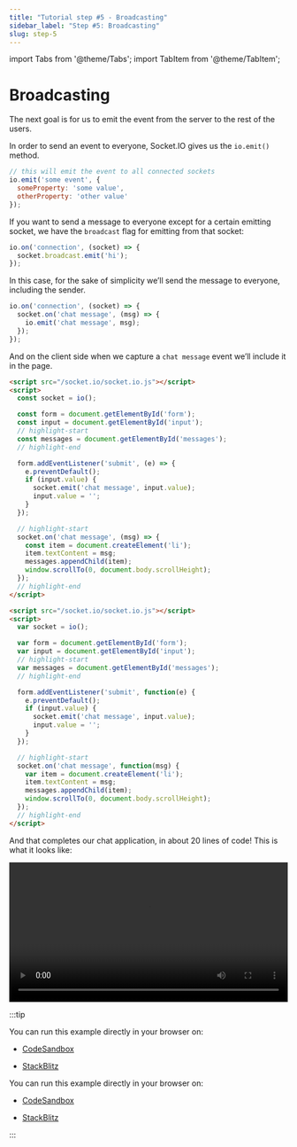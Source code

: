 ```yaml
---
title: "Tutorial step #5 - Broadcasting"
sidebar_label: "Step #5: Broadcasting"
slug: step-5
---
```


import Tabs from '@theme/Tabs';
import TabItem from '@theme/TabItem';

# Broadcasting

The next goal is for us to emit the event from the server to the rest of the users.

In order to send an event to everyone, Socket.IO gives us the `io.emit()` method.

```js
// this will emit the event to all connected sockets
io.emit('some event', {
  someProperty: 'some value',
  otherProperty: 'other value'
}); 
```

If you want to send a message to everyone except for a certain emitting socket, we have the `broadcast` flag for emitting from that socket:

```js
io.on('connection', (socket) => {
  socket.broadcast.emit('hi');
});
```

In this case, for the sake of simplicity we’ll send the message to everyone, including the sender.

```js
io.on('connection', (socket) => {
  socket.on('chat message', (msg) => {
    io.emit('chat message', msg);
  });
});
```

And on the client side when we capture a `chat message` event we’ll include it in the page.

<Tabs groupId="syntax">
  <TabItem value="es6" label="ES6" default>

```html
<script src="/socket.io/socket.io.js"></script>
<script>
  const socket = io();

  const form = document.getElementById('form');
  const input = document.getElementById('input');
  // highlight-start
  const messages = document.getElementById('messages');
  // highlight-end

  form.addEventListener('submit', (e) => {
    e.preventDefault();
    if (input.value) {
      socket.emit('chat message', input.value);
      input.value = '';
    }
  });

  // highlight-start
  socket.on('chat message', (msg) => {
    const item = document.createElement('li');
    item.textContent = msg;
    messages.appendChild(item);
    window.scrollTo(0, document.body.scrollHeight);
  });
  // highlight-end
</script>
```

  </TabItem>
  <TabItem value="es5" label="ES5">

```html
<script src="/socket.io/socket.io.js"></script>
<script>
  var socket = io();

  var form = document.getElementById('form');
  var input = document.getElementById('input');
  // highlight-start
  var messages = document.getElementById('messages');
  // highlight-end

  form.addEventListener('submit', function(e) {
    e.preventDefault();
    if (input.value) {
      socket.emit('chat message', input.value);
      input.value = '';
    }
  });

  // highlight-start
  socket.on('chat message', function(msg) {
    var item = document.createElement('li');
    item.textContent = msg;
    messages.appendChild(item);
    window.scrollTo(0, document.body.scrollHeight);
  });
  // highlight-end
</script>
```

  </TabItem>
</Tabs>

And that completes our chat application, in about 20 lines of code! This is what it looks like:

<video autoplay="" loop="" width="100%"><source src="https://i.cloudup.com/transcoded/J4xwRU9DRn.mp4" /></video>

:::tip

<Tabs groupId="lang">
  <TabItem value="cjs" label="CommonJS" default attributes={{ className: 'display-none' }}>

You can run this example directly in your browser on:

- [CodeSandbox](https://codesandbox.io/p/sandbox/github/socketio/chat-example/tree/cjs/step5?file=index.js)
- [StackBlitz](https://stackblitz.com/github/socketio/chat-example/tree/cjs/step5?file=index.js)


  </TabItem>
  <TabItem value="mjs" label="ES modules" attributes={{ className: 'display-none' }}>

You can run this example directly in your browser on:

- [CodeSandbox](https://codesandbox.io/p/sandbox/github/socketio/chat-example/tree/esm/step5?file=index.js)
- [StackBlitz](https://stackblitz.com/github/socketio/chat-example/tree/esm/step5?file=index.js)


  </TabItem>
</Tabs>

:::
